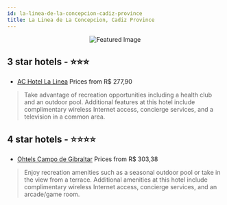 ```yaml
---
id: la-linea-de-la-concepcion-cadiz-province
title: La Linea de La Concepcion, Cadiz Province
---
```


<center><img src="https://i.travelapi.com/hotels/1000000/910000/908400/908330/7d598ea8_z.jpg" alt="Featured Image" /></center>


##  3 star hotels - ⭐️⭐️⭐️

-    [AC Hotel La Linea](https://us.hurb.com/hotels/la-linea-de-la-concepcion/ac-hotel-la-linea-JNP-JP307884?cmp=18055) Prices from R$ 277,90
   > Take advantage of recreation opportunities including a health club and an outdoor pool. Additional features at this hotel include complimentary wireless Internet access, concierge services, and a television in a common area.

##  4 star hotels - ⭐️⭐️⭐️⭐️

-    [Ohtels Campo de Gibraltar](https://us.hurb.com/hotels/la-linea-de-la-concepcion/ohtels-campo-de-gibraltar-JNP-JP034141?cmp=18055) Prices from R$ 303,38
   > Enjoy recreation amenities such as a seasonal outdoor pool or take in the view from a terrace. Additional amenities at this hotel include complimentary wireless Internet access, concierge services, and an arcade/game room.

